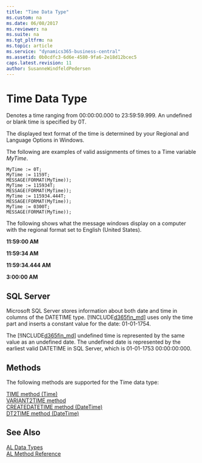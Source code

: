 ```yaml
---
title: "Time Data Type"
ms.custom: na
ms.date: 06/08/2017
ms.reviewer: na
ms.suite: na
ms.tgt_pltfrm: na
ms.topic: article
ms.service: "dynamics365-business-central"
ms.assetid: 0b0cdfc3-6d6e-4580-9fa6-2e18d12bcec5
caps.latest.revision: 11
author: SusanneWindfeldPedersen
---
```

# Time Data Type
Denotes a time ranging from 00:00:00.000 to 23:59:59.999. An undefined or blank time is specified by 0T.  
  
 The displayed text format of the time is determined by your Regional and Language Options in Windows.  
  
 The following are examples of valid assignments of times to a Time variable *MyTime*.  
  
```  
MyTime := 0T;  
MyTime := 1159T;  
MESSAGE(FORMAT(MyTime));  
MyTime := 115934T;  
MESSAGE(FORMAT(MyTime));  
MyTime := 115934.444T;  
MESSAGE(FORMAT(MyTime));  
MyTime := 0300T;  
MESSAGE(FORMAT(MyTime));  
```  
  
 The following shows what the message windows display on a computer with the regional format set to English (United States).  
  
 **11:59:00 AM**  
  
 **11:59:34 AM**  
  
 **11:59:34.444 AM**  
  
 **3:00:00 AM**  
  
## SQL Server  
 Microsoft SQL Server stores information about both date and time in columns of the DATETIME type. [!INCLUDE[d365fin_md](../includes/d365fin_md.md)] uses only the time part and inserts a constant value for the date: 01-01-1754.  
  
 The [!INCLUDE[d365fin_md](../includes/d365fin_md.md)] undefined time is represented by the same value as an undefined date. The undefined date is represented by the earliest valid DATETIME in SQL Server, which is 01-01-1753 00:00:00:000.  
  
## Methods
The following methods are supported for the Time data type:

[TIME method (Time)](../methods/devenv-time-method-time.md)   
[VARIANT2TIME method](../methods/devenv-variant2time-method.md)   
[CREATEDATETIME method (DateTime)](../methods/devenv-createdatetime-method-datetime.md)   
[DT2TIME method (DateTime)](../methods/devenv-dt2time-method-datetime.md)

## See Also  
[AL Data Types](devenv-al-data-types.md)  
[AL Method Reference](../methods/devenv-al-method-reference.md)  